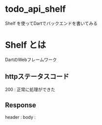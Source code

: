 # todo_api_shelf
Shelf を使ってDartでバックエンドを書いてみる

# Shelf とは
DartのWebフレームワーク

## httpステータスコード
200 : 正常に処理ができた

## Response
header : 
body : 
